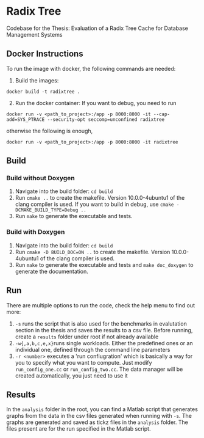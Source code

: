 # Radix Tree

Codebase for the Thesis: Evaluation of a Radix Tree Cache for Database Management Systems


## Docker Instructions 
To run the image with docker, the following commands are needed: <br>
1. Build the images: 
```
docker build -t radixtree .
```
2. Run the docker container: 
If you want to debug, you need to run <br>
```
docker run -v <path_to_project>:/app -p 8000:8000 -it --cap-add=SYS_PTRACE --security-opt seccomp=unconfined radixtree
```
otherwise the following is enough, 
```
docker run -v <path_to_project>:/app -p 8000:8000 -it radixtree
```


## Build

### Build without Doxygen

1. Navigate into the build folder: `cd build`
2. Run `cmake ..` to create the makefile. Version 10.0.0-4ubuntu1 of the clang compiler is used. If you want to build in debug, use `cmake -DCMAKE_BUILD_TYPE=Debug ..`
3. Run `make` to generate the executable and tests.

### Build with Doxygen

1. Navigate into the build folder: `cd build`
2. Run `cmake -D BUILD_DOC=ON ..` to create the makefile. Version 10.0.0-4ubuntu1 of the clang compiler is used.
3. Run `make` to generate the executable and tests and `make doc_doxygen` to generate the documentation.

## Run 
There are multiple options to run the code, check the help menu to find out more: <br>
1. `-s` runs the script that is also used for the benchmarks in evalutation section in the thesis and saves the results to a csv file. Before running, create a `results` folder under root if not already available
2. `-w{,a,b,c,e,x}`runs single workloads. Either the predefined ones or an individual one, defined through the command line parameters
3. `-r <number>` executes a 'run confiugration' which is basically a way for you to specify what you want to compute. Just modify `run_config_one.cc` or `run_config_two.cc`. The data manager will be created automatically, you just need to use it 

## Results 
In the `analysis` folder in the root, you can find a Matlab script that generates graphs from the data in the csv files generated when running with `-s`. 
The graphs are generated and saved as tickz files in the `analysis` folder. The files present are for the run specified in the Matlab script.
